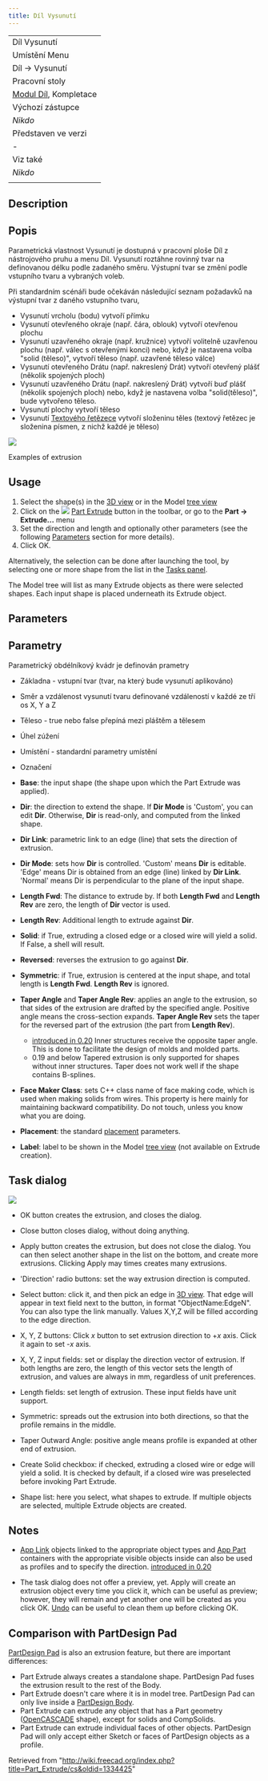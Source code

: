 ```yaml
---
title: Díl Vysunutí
---
```

|  |
| --- |
| Díl Vysunutí |
| Umístění Menu |
| Díl -> Vysunutí |
| Pracovní stoly |
| [Modul Díl](/Part_Workbench/cs "Part Workbench/cs"), Kompletace |
| Výchozí zástupce |
| *Nikdo* |
| Představen ve verzi |
| - |
| Viz také |
| *Nikdo* |
|  |

## Description

## Popis

Parametrická vlastnost Vysunutí je dostupná v pracovní ploše Díl z nástrojového pruhu a menu Díl. Vysunutí roztáhne rovinný tvar na definovanou délku podle zadaného směru. Výstupní tvar se změní podle vstupního tvaru a vybraných voleb.

Při standardním scénáři bude očekáván následující seznam požadavků na výstupní tvar z daného vstupního tvaru,

* Vysunutí vrcholu (bodu) vytvoří přímku
* Vysunutí otevřeného okraje (např. čára, oblouk) vytvoří otevřenou plochu
* Vysunutí uzavřeného okraje (např. kružnice) vytvoří volitelně uzavřenou plochu (např. válec s otevřenými konci) nebo, když je nastavena volba "solid (těleso)", vytvoří těleso (např. uzavřené těleso válce)
* Vysunutí otevřeného Drátu (např. nakreslený Drát) vytvoří otevřený plášť (několik spojených ploch)
* Vysunutí uzavřeného Drátu (např. nakreslený Drát) vytvoří buď plášť (několik spojených ploch) nebo, když je nastavena volba "solid(těleso)", bude vytvořeno těleso.
* Vysunutí plochy vytvoří těleso
* Vysunutí [Textového řetězece](/Draft_ShapeString "Draft ShapeString") vytvoří složeninu těles (textový řetězec je složenina písmen, z nichž každé je těleso)

![](/images/Part_Extrude_demo.png)

Examples of extrusion

## Usage

1. Select the shape(s) in the [3D view](/3D_view "3D view") or in the Model [tree view](/Tree_view "Tree view")
2. Click on the ![](/images/Part_Extrude.svg) [Part Extrude](/Part_Extrude "Part Extrude") button in the toolbar, or go to the **Part → Extrude...** menu
3. Set the direction and length and optionally other parameters (see the following [Parameters](#Parameters) section for more details).
4. Click OK.

Alternatively, the selection can be done after launching the tool, by selecting one or more shape from the list in the [Tasks panel](/Task_panel "Task panel").

The Model tree will list as many Extrude objects as there were selected shapes. Each input shape is placed underneath its Extrude object.

## Parameters

## Parametry

Parametrický obdélníkový kvádr je definován prametry

* Základna - vstupní tvar (tvar, na který bude vysunutí aplikováno)
* Směr a vzdálenost vysunutí tvaru definované vzdáleností v každé ze tří os X, Y a Z
* Těleso - true nebo false přepíná mezi pláštěm a tělesem
* Úhel zúžení
* Umístění - standardní parametry umístění
* Označení

* **Base**: the input shape (the shape upon which the Part Extrude was applied).

* **Dir**: the direction to extend the shape. If **Dir Mode** is 'Custom', you can edit **Dir**. Otherwise, **Dir** is read-only, and computed from the linked shape.

* **Dir Link**: parametric link to an edge (line) that sets the direction of extrusion.

* **Dir Mode**: sets how **Dir** is controlled. 'Custom' means **Dir** is editable. 'Edge' means Dir is obtained from an edge (line) linked by **Dir Link**. 'Normal' means Dir is perpendicular to the plane of the input shape.

* **Length Fwd**: The distance to extrude by. If both **Length Fwd** and **Length Rev** are zero, the length of **Dir** vector is used.

* **Length Rev**: Additional length to extrude against **Dir**.

* **Solid**: if True, extruding a closed edge or a closed wire will yield a solid. If False, a shell will result.

* **Reversed**: reverses the extrusion to go against **Dir**.

* **Symmetric**: if True, extrusion is centered at the input shape, and total length is **Length Fwd**. **Length Rev** is ignored.

* **Taper Angle** and **Taper Angle Rev**: applies an angle to the extrusion, so that sides of the extrusion are drafted by the specified angle. Positive angle means the cross-section expands. **Taper Angle Rev** sets the taper for the reversed part of the extrusion (the part from **Length Rev**).
  + [introduced in 0.20](/Release_notes_0.20 "Release notes 0.20") Inner structures receive the opposite taper angle. This is done to facilitate the design of molds and molded parts.
  + 0.19 and below Tapered extrusion is only supported for shapes without inner structures. Taper does not work well if the shape contains B-splines.

* **Face Maker Class**: sets C++ class name of face making code, which is used when making solids from wires. This property is here mainly for maintaining backward compatibility. Do not touch, unless you know what you are doing.

* **Placement**: the standard [placement](/Placement "Placement") parameters.

* **Label**: label to be shown in the Model [tree view](/Tree_view "Tree view") (not available on Extrude creation).

## Task dialog

![](/images/Part_Extrude_dialog.png)

* OK button creates the extrusion, and closes the dialog.

* Close button closes dialog, without doing anything.

* Apply button creates the extrusion, but does not close the dialog. You can then select another shape in the list on the bottom, and create more extrusions. Clicking Apply may times creates many extrusions.

* 'Direction' radio buttons: set the way extrusion direction is computed.

* Select button: click it, and then pick an edge in [3D view](/3D_view "3D view"). That edge will appear in text field next to the button, in format "ObjectName:EdgeN". You can also type the link manually. Values X,Y,Z will be filled according to the edge direction.

* X, Y, Z buttons: Click *x* button to set extrusion direction to +*x* axis. Click it again to set -*x* axis.

* X, Y, Z input fields: set or display the direction vector of extrusion. If both lengths are zero, the length of this vector sets the length of extrusion, and values are always in mm, regardless of unit preferences.

* Length fields: set length of extrusion. These input fields have unit support.

* Symmetric: spreads out the extrusion into both directions, so that the profile remains in the middle.

* Taper Outward Angle: positive angle means profile is expanded at other end of extrusion.

* Create Solid checkbox: if checked, extruding a closed wire or edge will yield a solid. It is checked by default, if a closed wire was preselected before invoking Part Extrude.

* Shape list: here you select, what shapes to extrude. If multiple objects are selected, multiple Extrude objects are created.

## Notes

* [App Link](/App_Link "App Link") objects linked to the appropriate object types and [App Part](/App_Part "App Part") containers with the appropriate visible objects inside can also be used as profiles and to specify the direction. [introduced in 0.20](/Release_notes_0.20 "Release notes 0.20")

* The task dialog does not offer a preview, yet. Apply will create an extrusion object every time you click it, which can be useful as preview; however, they will remain and yet another one will be created as you click OK. [Undo](/Std_Undo "Std Undo") can be useful to clean them up before clicking OK.

## Comparison with PartDesign Pad

[PartDesign Pad](/PartDesign_Pad "PartDesign Pad") is also an extrusion feature, but there are important differences:

* Part Extrude always creates a standalone shape. PartDesign Pad fuses the extrusion result to the rest of the Body.
* Part Extrude doesn't care where it is in model tree. PartDesign Pad can only live inside a [PartDesign Body](/PartDesign_Body "PartDesign Body").
* Part Extrude can extrude any object that has a Part geometry ([OpenCASCADE](/OpenCASCADE "OpenCASCADE") shape), except for solids and CompSolids.
* Part Extrude can extrude individual faces of other objects. PartDesign Pad will only accept either Sketch or faces of PartDesign objects as a profile.

Retrieved from "<http://wiki.freecad.org/index.php?title=Part_Extrude/cs&oldid=1334425>"